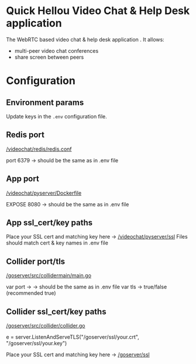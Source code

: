 # Quick Hellou Video Chat & Help Desk application

The WebRTC based video chat & help desk application . It allows:
* multi-peer video chat conferences
* share screen between peers

# Configuration

## Environment params

Update keys in the `.env` configuration file.

## Redis port
[/videochat/redis/redis.conf](https://github.com/GenBInc/quickhellou/blob/main/videochat/redis/redis.conf)

port 6379 -> should be the same as in .env file


## App port
[/videochat/pyserver/Dockerfile](https://github.com/GenBInc/quickhellou/blob/main/videochat/pyserver/Dockerfile)

EXPOSE 8080 -> should be the same as in .env file

## App ssl_cert/key paths
Place your SSL cert and matching key here -> [/videochat/pyserver/ssl](https://github.com/GenBInc/quickhellou/tree/main/videochat/pyserver/ssl)
Files should match cert & key names in .env file

## Collider port/tls
[/goserver/src/collidermain/main.go](https://github.com/GenBInc/quickhellou/blob/main/goserver/src/collidermain/main.go)

var port -> -> should be the same as in .env file
var tls -> true/false (recommended true)

## Collider ssl_cert/key paths

[/goserver/src/collider/collider.go](https://github.com/GenBInc/quickhellou/blob/main/goserver/src/collider/collider.go)

e = server.ListenAndServeTLS("/goserver/ssl/your.crt", "/goserver/ssl/your.key")

Place your SSL cert and matching key here -> [/goserver/ssl](https://github.com/GenBInc/quickhellou/tree/main/goserver/ssl)



